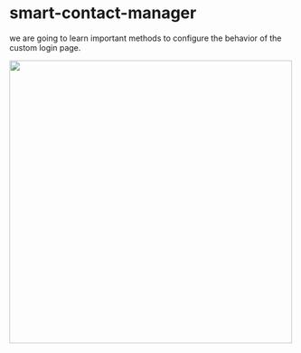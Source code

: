 # smart-contact-manager
we are going to learn important methods to configure the behavior of the custom login page.

<img src= "Methods to configure the behavior of Login Page Spring Security.png" width = "500" height = "500">
